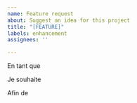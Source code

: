 ```yaml
---
name: Feature request
about: Suggest an idea for this project
title: "[FEATURE]"
labels: enhancement
assignees: ''

---
```


En tant que

Je souhaite

Afin de
